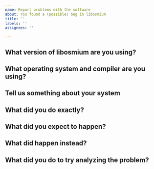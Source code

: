 ```yaml
---
name: Report problems with the software
about: You found a (possible) bug in libosmium
title: ''
labels: ''
assignees: ''

---
```


<!-- Note that osmium-tool was created to work with OSM data. If you are
using non-OSM data with osmium and it fails, this is not considered a bug.
Please don't open a bug report unless you are willing to pay for support. -->

## What version of libosmium are you using?

<!-- Please use the [latest
release](https://github.com/osmcode/libosmium/releases) or master if at all
possible. -->


## What operating system and compiler are you using?

<!-- Also what Linux distribution if applicable, OS version? -->


## Tell us something about your system

<!-- How much RAM do you have, how many CPUs, bare metal or cloud setup? -->


## What did you do exactly?

<!-- Please provide the command(s) you used including all options etc. Include
links to input files. -->


## What did you expect to happen?

<!-- Describe in detail what you expected the above would do. -->


## What did happen instead?

<!-- Please describe what happened and why you think this is wrong. Please
include (or link to, if it is too verbose) the log output. -->


## What did you do to try analyzing the problem?

<!-- Describe what steps you already did to try analyzing the problem before
reporting. -->

